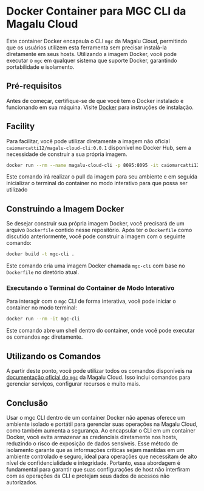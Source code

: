 # Docker Container para MGC CLI da Magalu Cloud

Este container Docker encapsula o CLI `mgc` da Magalu Cloud, permitindo que os usuários utilizem esta ferramenta sem precisar instalá-la diretamente em seus hosts. Utilizando a imagem Docker, você pode executar o `mgc` em qualquer sistema que suporte Docker, garantindo portabilidade e isolamento.


## Pré-requisitos

Antes de começar, certifique-se de que você tem o Docker instalado e funcionando em sua máquina. Visite [Docker](https://www.docker.com/get-started) para instruções de instalação.


## Facility 

Para facilitar, você pode utilizar diretamente a imagem não oficial `caiomarcatti12/magalu-cloud-cli:0.0.1` disponível no Docker Hub, sem a necessidade de construir a sua própria imagem.

```bash
docker run --rm --name magalu-cloud-cli -p 8095:8095 -it caiomarcatti12/magalu-cloud-cli:0.0.1
```

Este comando irá realizar o pull da imagem para seu ambiente e em seguida inicializar o terminal do container no modo interativo para que possa ser utilizado

## Construindo a Imagem Docker

Se desejar construir sua própria imagem Docker, você precisará de um arquivo `Dockerfile` contido nesse repositório. Após ter o `Dockerfile` como discutido anteriormente, você pode construir a imagem com o seguinte comando:

```bash
docker build -t mgc-cli .
```

Este comando cria uma imagem Docker chamada `mgc-cli` com base no `Dockerfile` no diretório atual.

### Executando o Terminal do Container de Modo Interativo

Para interagir com o `mgc` CLI de forma interativa, você pode iniciar o container no modo terminal:

```bash
docker run --rm -it mgc-cli
```

Este comando abre um shell dentro do container, onde você pode executar os comandos `mgc` diretamente.

## Utilizando os Comandos

A partir deste ponto, você pode utilizar todos os comandos disponíveis na [documentação oficial do `mgc`](https://docs.magalu.cloud/docs/cli-mgc/overview) da Magalu Cloud. Isso inclui comandos para gerenciar serviços, configurar recursos e muito mais.

## Conclusão

Usar o mgc CLI dentro de um container Docker não apenas oferece um ambiente isolado e portátil para gerenciar suas operações na Magalu Cloud, como também aumenta a segurança. Ao encapsular o CLI em um container Docker, você evita armazenar as credenciais diretamente nos hosts, reduzindo o risco de exposição de dados sensíveis. Esse método de isolamento garante que as informações críticas sejam mantidas em um ambiente controlado e seguro, ideal para operações que necessitam de alto nível de confidencialidade e integridade. Portanto, essa abordagem é fundamental para garantir que suas configurações de host não interfiram com as operações da CLI e protejam seus dados de acessos não autorizados.